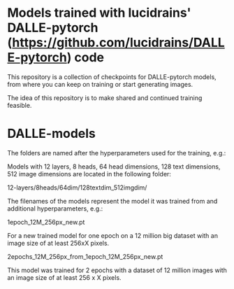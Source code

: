 # Models trained with lucidrains' DALLE-pytorch (https://github.com/lucidrains/DALLE-pytorch) code

This repository is a collection of checkpoints for DALLE-pytorch models, from where you can keep on training or start generating images.

The idea of this repository is to make shared and continued training feasible.

# DALLE-models

The folders are named after the hyperparameters used for the training, e.g.:

Models with 12 layers, 8 heads, 64 head dimensions, 128 text dimensions, 512 image dimensions are located in the following folder:

12-layers/8heads/64dim/128textdim_512imgdim/

The filenames of the models represent the model it was trained from and additional hyperparameters, e.g.:

1epoch_12M_256px_new.pt

For a new trained model for one epoch on a 12 million big dataset with an image size of at least 256xX pixels.

2epochs_12M_256px_from_1epoch_12M_256px_new.pt

This model was trained for 2 epochs with a dataset of 12 million images with an image size of at least 256 x X pixels.
